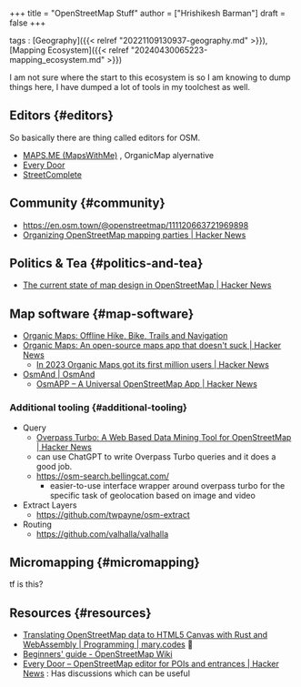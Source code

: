 +++
title = "OpenStreetMap Stuff"
author = ["Hrishikesh Barman"]
draft = false
+++

tags
: [Geography]({{< relref "20221109130937-geography.md" >}}),  [Mapping Ecosystem]({{< relref "20240430065223-mapping_ecosystem.md" >}})

I am not sure where the start to this ecosystem is so I am knowing to dump things here, I have dumped a lot of tools in my toolchest as well.


## Editors {#editors}

So basically there are thing called editors for OSM.

-   [MAPS.ME (MapsWithMe)](https://maps.me/) , OrganicMap alyernative
-   [Every Door](https://every-door.app/)
-   [StreetComplete](https://streetcomplete.app/)


## Community {#community}

-   <https://en.osm.town/@openstreetmap/111120663721969898>
-   [Organizing OpenStreetMap mapping parties | Hacker News](https://news.ycombinator.com/item?id=40009997)


## Politics &amp; Tea {#politics-and-tea}

-   [The current state of map design in OpenStreetMap | Hacker News](https://news.ycombinator.com/item?id=40084927)


## Map software {#map-software}

-   [Organic Maps: Offline Hike, Bike, Trails and Navigation](https://organicmaps.app/)
-   [Organic Maps: An open-source maps app that doesn't suck | Hacker News](https://news.ycombinator.com/item?id=37592712)
    -   [In 2023 Organic Maps got its first million users | Hacker News](https://news.ycombinator.com/item?id=38746187)
-   [OsmAnd | OsmAnd](https://osmand.net/)
    -   [OsmAPP – A Universal OpenStreetMap App | Hacker News](https://news.ycombinator.com/item?id=38795559)


### Additional tooling {#additional-tooling}

-   Query
    -   [Overpass Turbo: A Web Based Data Mining Tool for OpenStreetMap | Hacker News](https://news.ycombinator.com/item?id=39113168)
    -   can use ChatGPT to write Overpass Turbo queries and it does a good job.
    -   <https://osm-search.bellingcat.com/>
        -   easier-to-use interface wrapper around overpass turbo for the specific task of geolocation based on image and video
-   Extract Layers
    -   <https://github.com/twpayne/osm-extract>
-   Routing
    -   <https://github.com/valhalla/valhalla>


## Micromapping {#micromapping}

tf is this?


## Resources {#resources}

-   [Translating OpenStreetMap data to HTML5 Canvas with Rust and WebAssembly | Programming | mary.codes](https://mary.codes/blog/programming/translating_openstreetmaps_to_HTML5_canvas_rust_wasm/)  🌟
-   [Beginners' guide - OpenStreetMap Wiki](https://wiki.openstreetmap.org/wiki/Beginners%27_guide)
-   [Every Door – OpenStreetMap editor for POIs and entrances | Hacker News](https://news.ycombinator.com/item?id=33318659)  : Has discussions which can be useful
